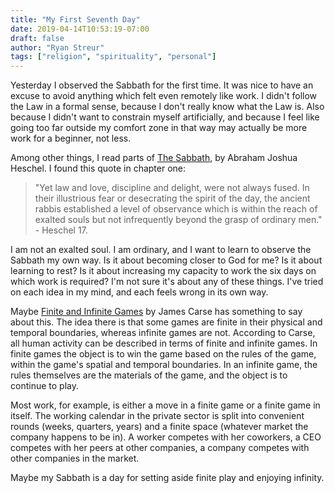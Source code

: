 ```yaml
---
title: "My First Seventh Day"
date: 2019-04-14T10:53:19-07:00
draft: false
author: "Ryan Streur"
tags: ["religion", "spirituality", "personal"]
---
```

Yesterday I observed the Sabbath for the first time. It was nice to have an excuse to avoid anything which felt even remotely like work. I didn't follow the Law in a formal sense, because I don't really know what the Law is. Also because I didn't want to constrain myself artificially, and because I feel like going too far outside my comfort zone in that way may actually be more work for a beginner, not less.

Among other things, I read parts of [The Sabbath](https://en.wikipedia.org/wiki/Abraham_Joshua_Heschel#The_Sabbath_(1951)), by Abraham Joshua Heschel. I found this quote in chapter one:

> "Yet law and love, discipline and delight, were not always fused. In their illustrious fear or desecrating the spirit of the day, the ancient rabbis established a level of observance which is within the reach of exalted souls but not infrequently beyond the grasp of ordinary men." - Heschel 17.

I am not an exalted soul. I am ordinary, and I want to learn to observe the Sabbath my own way. Is it about becoming closer to God for me? Is it about learning to rest? Is it about increasing my capacity to work the six days on which work is required? I'm not sure it's about any of these things. I've tried on each idea in my mind, and each feels wrong in its own way.

Maybe [Finite and Infinite Games](https://en.wikipedia.org/wiki/Finite%5Fand%5FInfinite%5FGames) by James Carse has something to say about this. The idea there is that some games are finite in their physical and temporal boundaries, whereas infinite games are not. According to Carse, all human activity can be described in terms of finite and infinite games.  In finite games the object is to win the game based on the rules of the game, within the game's spatial and temporal boundaries. In an infinite game, the rules themselves are the materials of the game, and the object is to continue to play.

Most work, for example, is either a move in a finite game or a finite game in itself. The working calendar in the private sector is split into convenient rounds (weeks, quarters, years) and a finite space (whatever market the company happens to be in). A worker competes with her coworkers, a CEO competes with her peers at other companies, a company competes with other companies in the market.

Maybe my Sabbath is a day for setting aside finite play and enjoying infinity.

